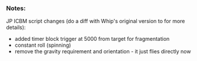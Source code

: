 ### Notes:

JP ICBM script changes (do a diff with Whip's original version to for more details): 
- added timer block trigger at 5000 from target for fragmentation
- constant roll (spinning)
- remove the gravity requirement and orientation - it just flies directly now

